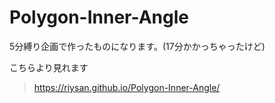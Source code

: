 # Polygon-Inner-Angle
5分縛り企画で作ったものになります。(17分かかっちゃったけど)

こちらより見れます
> https://riysan.github.io/Polygon-Inner-Angle/
